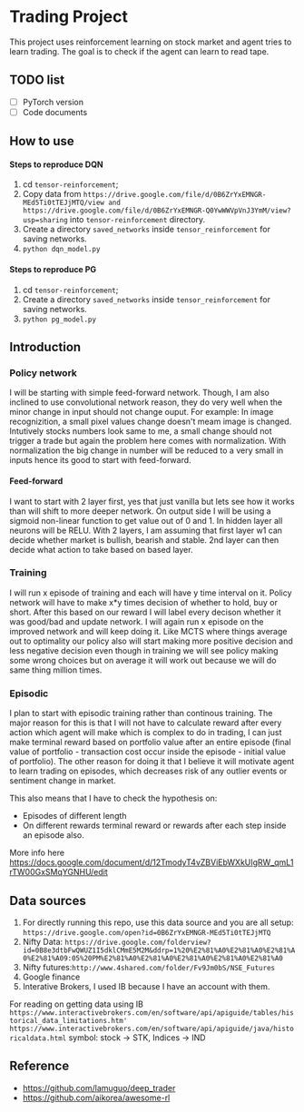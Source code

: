 # Trading Project

This project uses reinforcement learning on stock market and agent tries to learn trading. The goal is to check if the agent can learn to read tape. 

## TODO list
- [ ] PyTorch version
- [ ] Code documents

## How to use
#### Steps to reproduce DQN
1. cd `tensor-reinforcement`;
2. Copy data from `https://drive.google.com/file/d/0B6ZrYxEMNGR-MEd5Ti0tTEJjMTQ/view and https://drive.google.com/file/d/0B6ZrYxEMNGR-Q0YwWWVpVnJ3YmM/view?usp=sharing` into `tensor-reinforcement` directory.
3. Create a directory `saved_networks` inside `tensor_reinforcement` for saving networks.
4. `python dqn_model.py`

#### Steps to reproduce PG
1. cd `tensor-reinforcement`;
2. Create a directory `saved_networks` inside `tensor_reinforcement` for saving networks.
3. `python pg_model.py`


## Introduction
### Policy network
I will be starting with simple feed-forward network. Though, I am also inclined to use convolutional network reason, they do very well when the minor change in input should not change ouput. For example: In image recognizition, a small pixel values change doesn't meam image is changed. Intutively stocks numbers look same to me, a small change should not trigger a trade but again the problem here comes with normalization. With normalization the big change in number will be reduced to a very small in inputs hence its good to start with feed-forward.

#### Feed-forward
I want to start with 2 layer first, yes that just vanilla but lets see how it works than will shift to more deeper network. On output side I will be using a sigmoid non-linear function to get value out of 0 and 1. In hidden layer all neurons will be RELU. With 2 layers, I am assuming that first layer w1 can decide whether market is bullish, bearish and stable. 2nd layer can then decide what action to take based on based layer.

### Training
I will run x episode of training and each will have y time interval on it. Policy network will have to make x*y times decision of whether to hold, buy or short. After this based on our reward I will label every decison whether it was good/bad and update network. I will again run x episode on the improved network and will keep doing it. Like MCTS where things average out to optimality our policy also will start making more positive decision and less negative decision even though in training we will see policy making some wrong choices but on average it will work out because we will do same thing million times.

### Episodic 
I plan to start with episodic training rather than continous training. The major reason for this is that I will not have to calculate reward after every action which agent will make which is complex to do in trading, I can just make terminal reward based on portfolio value after an entire episode (final value of portfolio - transaction cost occur inside the episode - initial value of portfolio). The other reason for doing it that I believe it will motivate agent to learn trading on episodes, which decreases risk of any outlier events or sentiment change in market.

This also means that I have to check the hypothesis on:
- Episodes of different length
- On different rewards terminal reward or rewards after each step inside an episode also.

More info here
https://docs.google.com/document/d/12TmodyT4vZBViEbWXkUIgRW_qmL1rTW00GxSMqYGNHU/edit

## Data sources
1. For directly running this repo, use this data source and you are all setup: `https://drive.google.com/open?id=0B6ZrYxEMNGR-MEd5Ti0tTEJjMTQ`
2. Nifty Data: `https://drive.google.com/folderview?id=0B8e3dtbFwQWUZ1I5dklCMmE5M2M&ddrp=1%20%E2%81%A0%E2%81%A0%E2%81%A0%E2%81%A09:05%20PM%E2%81%A0%E2%81%A0%E2%81%A0%E2%81%A0%E2%81%A0`
3. Nifty futures:`http://www.4shared.com/folder/Fv9Jm0bS/NSE_Futures`
4. Google finance 
5. Interative Brokers, I used IB because I have an account with them. 

For reading on getting data using IB
`https://www.interactivebrokers.com/en/software/api/apiguide/tables/historical_data_limitations.htm'`
`https://www.interactivebrokers.com/en/software/api/apiguide/java/historicaldata.html`
symbol: stock -> STK, Indices -> IND

## Reference
- https://github.com/lamuguo/deep_trader
- https://github.com/aikorea/awesome-rl